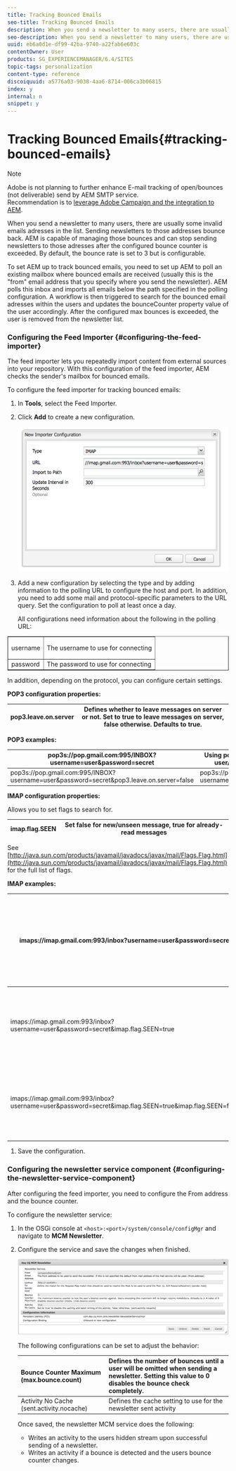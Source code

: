 ```yaml
---
title: Tracking Bounced Emails
seo-title: Tracking Bounced Emails
description: When you send a newsletter to many users, there are usually some invalid emails addresses in the list. Sending newsletters to those addresses bounce back. AEM is capable of managing those bounces and can stop sending newsletters to those addresses after the configured bounce counter is exceeded.
seo-description: When you send a newsletter to many users, there are usually some invalid emails addresses in the list. Sending newsletters to those addresses bounce back. AEM is capable of managing those bounces and can stop sending newsletters to those addresses after the configured bounce counter is exceeded.
uuid: eb6a0d1e-df99-42ba-9740-a22fab6e603c
contentOwner: User
products: SG_EXPERIENCEMANAGER/6.4/SITES
topic-tags: personalization
content-type: reference
discoiquuid: a5776a03-9038-4aa6-8714-006ca3b06815
index: y
internal: n
snippet: y
---
```


# Tracking Bounced Emails{#tracking-bounced-emails}

>[!NOTE]
>
>Adobe is not planning to further enhance E-mail tracking of open/bounces (not deliverable) send by AEM SMTP service.  
>Recommendation is to [leverage Adobe Campaign and the integration to AEM](../../../sites/administering/using/campaign.md).

When you send a newsletter to many users, there are usually some invalid emails adresses in the list. Sending newsletters to those addresses bounce back. AEM is capable of managing those bounces and can stop sending newsletters to those adresses after the configured bounce counter is exceeded. By default, the bounce rate is set to 3 but is configurable.

To set AEM up to track bounced emails, you need to set up AEM to poll an existing mailbox where bounced emails are received (usually this is the "from" email address that you specify where you send the newsletter). AEM polls this inbox and imports all emails below the path specified in the polling configuration. A workflow is then triggered to search for the bounced email adresses within the users and updates the bounceCounter property value of the user accordingly. After the configured max bounces is exceeded, the user is removed from the newsletter list.

### Configuring the Feed Importer {#configuring-the-feed-importer}

The feed importer lets you repeatedly import content from external sources into your repository. With this configuration of the feed importer, AEM checks the sender's mailbox for bounced emails.

To configure the feed importer for tracking bounced emails:

1. In **Tools**, select the Feed Importer.  

1. Click **Add** to create a new configuration.

   ![](assets/chlimage_1.png)

1. Add a new configuration by selecting the type and by adding information to the polling URL to configure the host and port. In addition, you need to add some mail and protocol-specific parameters to the URL query. Set the configuration to poll at least once a day.

   All configurations need information about the following in the polling URL:

<table border="1" cellpadding="1" cellspacing="0" width="100%"> 
 <tbody> 
  <tr> 
   <td><p>username</p> </td> 
   <td>The username to use for connecting</td> 
  </tr> 
  <tr> 
   <td>password</td> 
   <td>The password to use for connecting</td> 
  </tr> 
 </tbody> 
</table>

   In addition, depending on the protocol, you can configure certain settings.

   **POP3 configuration properties:**

   | pop3.leave.on.server |Defines whether to leave messages on server or not. Set to true to leave messages on server, false otherwise. Defaults to true. |
   |---|---|

   **POP3 examples:**

   | pop3s://pop.gmail.com:995/INBOX?username=user&password=secret |Using pop3 over SSL to connect to GMail on port 995 with user/secret, leaving messages on server by default |
   |---|---|
   | pop3s://pop.gmail.com:995/INBOX?username=user&password=secret&pop3.leave.on.server=false |pop3s://pop.gmail.com:995/INBOX?username=user&password=secret&pop3.leave.on.server=false |

   **IMAP configuration properties:**

   Allows you to set flags to search for.

   | imap.flag.SEEN |Set false for new/unseen message, true for already-read messages |
   |---|---|

   See [http://java.sun.com/products/javamail/javadocs/javax/mail/Flags.Flag.html](http://java.sun.com/products/javamail/javadocs/javax/mail/Flags.Flag.html) for the full list of flags.

   **IMAP examples:**

   | imaps://imap.gmail.com:993/inbox?username=user&password=secret |Using IMAP over SSL to connect to GMail on port 993 with user/secret. Getting new messages only by default. |
   |---|---|
   | imaps://imap.gmail.com:993/inbox?username=user&password=secret&imap.flag.SEEN=true |Using IMAP over SSL to connect to GMail 993 with user/secret, only getting already seen message. |
   | imaps://imap.gmail.com:993/inbox?username=user&password=secret&imap.flag.SEEN=true&imap.flag.SEEN=false |Using IMAP over SSL to connect to GMail 993 with user/secret, getting already read OR new messages. |

1. Save the configuration.

### Configuring the newsletter service component {#configuring-the-newsletter-service-component}

After configuring the feed importer, you need to configure the From address and the bounce counter.

To configure the newsletter service:

1. In the OSGi console at `<host>:<port>/system/console/configMgr` and navigate to **MCM Newsletter**.  

1. Configure the service and save the changes when finished.

   ![](assets/chlimage_1-1.png)

   The following configurations can be set to adjust the behavior:

   | Bounce Counter Maximum (max.bounce.count) |Defines the number of bounces until a user will be omitted when sending a newsletter. Setting this value to 0 disables the bounce check completely. |
   |---|---|
   | Activity No Cache (sent.activity.nocache) |Defines the cache setting to use for the newsletter sent activity |

   Once saved, the newsletter MCM service does the following:

    * Writes an activity to the users hidden stream upon successful sending of a newsletter.
    * Writes an activity if a bounce is detected and the users bounce counter changes.

   <!--
   Comment Type: draft

   <p>Still available in 5.5? not in osgi console.</p>
   <p>sent.activity.pathprefix</p>
   <p>Defines the pathprefix to use for the newsletter sent activity.</p>
   -->

   <!--
   Comment Type: draft

   <p>How does this information display? How do you know it's working?<br /> </p>
   -->

